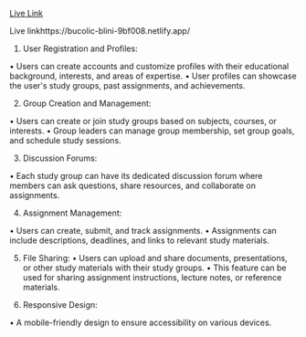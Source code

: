 

<a href="https://bucolic-blini-9bf008.netlify.app/">Live Link</a>


 <p><span>Live link</span>https://bucolic-blini-9bf008.netlify.app/</p>






1. User Registration and Profiles:

 • Users can create accounts and customize profiles with their educational background, interests, and areas of expertise.
 • User profiles can showcase the user's study groups, past assignments, and achievements.

2. Group Creation and Management:

 • Users can create or join study groups based on subjects, courses, or interests.
 • Group leaders can manage group membership, set group goals, and schedule study sessions.

3. Discussion Forums:

 • Each study group can have its dedicated discussion forum where members can ask questions, share resources, and collaborate on assignments.

4. Assignment Management:

 • Users can create, submit, and track assignments.
 • Assignments can include descriptions, deadlines, and links to relevant study materials.

5. File Sharing: 
 • Users can upload and share documents, presentations, or other study materials with their study groups.
 • This feature can be used for sharing assignment instructions, lecture notes, or reference materials.



6. Responsive Design:

• A mobile-friendly design to ensure accessibility on various devices.